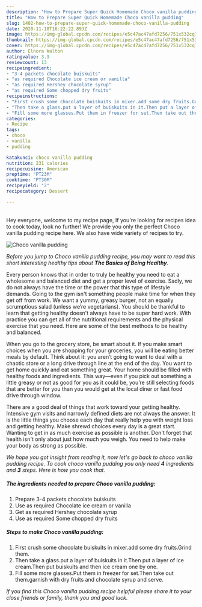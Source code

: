 ```yaml
---
description: "How to Prepare Super Quick Homemade Choco vanilla pudding"
title: "How to Prepare Super Quick Homemade Choco vanilla pudding"
slug: 1402-how-to-prepare-super-quick-homemade-choco-vanilla-pudding
date: 2020-11-18T16:22:22.893Z
image: https://img-global.cpcdn.com/recipes/e5c47ac47afd7256/751x532cq70/choco-vanilla-pudding-recipe-main-photo.jpg
thumbnail: https://img-global.cpcdn.com/recipes/e5c47ac47afd7256/751x532cq70/choco-vanilla-pudding-recipe-main-photo.jpg
cover: https://img-global.cpcdn.com/recipes/e5c47ac47afd7256/751x532cq70/choco-vanilla-pudding-recipe-main-photo.jpg
author: Elnora Walton
ratingvalue: 3.9
reviewcount: 13
recipeingredient:
- "3-4 packets chocolate buiskuits"
- "as required Chocolate ice cream or vanilla"
- "as required Hershey chocolate syrup"
- "as required Some chopped dry fruits"
recipeinstructions:
- "First crush some chocolate buiskuits in mixer.add some dry fruits.Grind them."
- "Then take a glass.put a layer of buiskuits in it.Then put a layer of ice cream.Then put buiskuits and then ice cream one by one."
- "Fill some more glasses.Put them in freezer for set.Then take out them.garnish with dry fruits and chocolate syrup and serve."
categories:
- Recipe
tags:
- choco
- vanilla
- pudding

katakunci: choco vanilla pudding 
nutrition: 231 calories
recipecuisine: American
preptime: "PT23M"
cooktime: "PT30M"
recipeyield: "2"
recipecategory: Dessert

---
```

<br>
Hey everyone, welcome to my recipe page, If you're looking for recipes idea to cook today, look no further! We provide you only the perfect Choco vanilla pudding recipe here. We also have wide variety of recipes to try.
<br>


![Choco vanilla pudding](https://img-global.cpcdn.com/recipes/e5c47ac47afd7256/751x532cq70/choco-vanilla-pudding-recipe-main-photo.jpg)

<i>Before you jump to Choco vanilla pudding recipe, you may want to read this short interesting healthy tips about <strong>The Basics of Being Healthy</strong>.</i>

Every person knows that in order to truly be healthy you need to eat a wholesome and balanced diet and get a proper level of exercise. Sadly, we do not always have the time or the power that this type of lifestyle demands. Going to the gym isn't something people make time for when they get off from work. We want a yummy, greasy burger, not an equally scrumptious salad (unless we’re vegetarians). You should be thankful to learn that getting healthy doesn't always have to be super hard work. With practice you can get all of the nutritional requirements and the physical exercise that you need. Here are some of the best methods to be healthy and balanced.

When you go to the grocery store, be smart about it. If you make smart choices when you are shopping for your groceries, you will be eating better meals by default. Think about it: you aren’t going to want to deal with a chaotic store or a long drive through line at the end of the day. You want to get home quickly and eat something great. Your home should be filled with healthy foods and ingredients. This way—even if you pick out something a little greasy or not as good for you as it could be, you’re still selecting foods that are better for you than you would get at the local diner or fast food drive through window.

There are a good deal of things that work toward your getting healthy. Intensive gym visits and narrowly defined diets are not always the answer. It is the little things you choose each day that really help you with weight loss and getting healthy. Make shrewd choices every day is a great start. Wanting to get in as much exercise as possible is another. Don't forget that health isn't only about just how much you weigh. You need to help make your body as strong as possible. 


<i>We hope you got insight from reading it, now let's go back to choco vanilla pudding recipe. To cook choco vanilla pudding you only need <strong>4</strong> ingredients and <strong>3</strong> steps. Here is how you cook that.
</i>

##### The ingredients needed to prepare Choco vanilla pudding:

1. Prepare 3-4 packets chocolate buiskuits
1. Use as required Chocolate ice cream or vanilla
1. Get as required Hershey chocolate syrup
1. Use as required Some chopped dry fruits


##### Steps to make Choco vanilla pudding:

1. First crush some chocolate buiskuits in mixer.add some dry fruits.Grind them.
1. Then take a glass.put a layer of buiskuits in it.Then put a layer of ice cream.Then put buiskuits and then ice cream one by one.
1. Fill some more glasses.Put them in freezer for set.Then take out them.garnish with dry fruits and chocolate syrup and serve.


<i>If you find this Choco vanilla pudding recipe helpful please share it to your close friends or family, thank you and good luck.</i>
